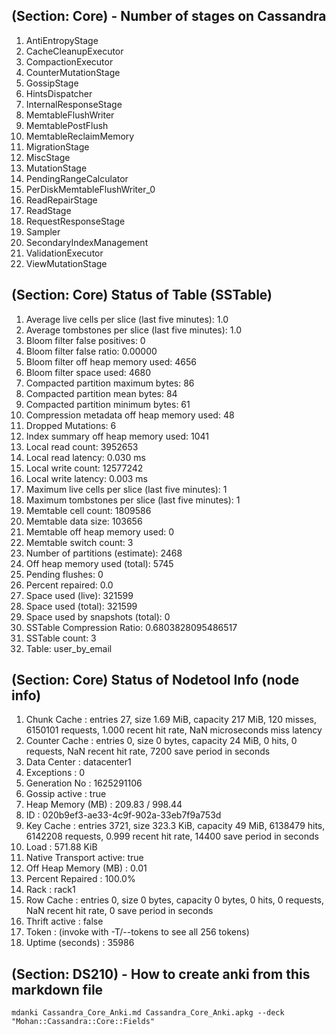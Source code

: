 ## (Section: Core) - Number of stages on Cassandra

1. AntiEntropyStage            
1. CacheCleanupExecutor      
1. CompactionExecutor          
1. CounterMutationStage        
1. GossipStage                 
1. HintsDispatcher             
1. InternalResponseStage       
1. MemtableFlushWriter         
1. MemtablePostFlush           
1. MemtableReclaimMemory       
1. MigrationStage              
1. MiscStage                   
1. MutationStage               
1. PendingRangeCalculator      
1. PerDiskMemtableFlushWriter_0
1. ReadRepairStage             
1. ReadStage                   
1. RequestResponseStage        
1. Sampler                     
1. SecondaryIndexManagement    
1. ValidationExecutor          
1. ViewMutationStage             


## (Section: Core) Status of Table (SSTable)

1. Average live cells per slice (last five minutes): 1.0
1. Average tombstones per slice (last five minutes): 1.0
1. Bloom filter false positives: 0
1. Bloom filter false ratio: 0.00000
1. Bloom filter off heap memory used: 4656
1. Bloom filter space used: 4680
1. Compacted partition maximum bytes: 86
1. Compacted partition mean bytes: 84
1. Compacted partition minimum bytes: 61
1. Compression metadata off heap memory used: 48
1. Dropped Mutations: 6
1. Index summary off heap memory used: 1041
1. Local read count: 3952653
1. Local read latency: 0.030 ms
1. Local write count: 12577242
1. Local write latency: 0.003 ms
1. Maximum live cells per slice (last five minutes): 1
1. Maximum tombstones per slice (last five minutes): 1
1. Memtable cell count: 1809586
1. Memtable data size: 103656
1. Memtable off heap memory used: 0
1. Memtable switch count: 3
1. Number of partitions (estimate): 2468
1. Off heap memory used (total): 5745
1. Pending flushes: 0
1. Percent repaired: 0.0
1. Space used (live): 321599
1. Space used (total): 321599
1. Space used by snapshots (total): 0
1. SSTable Compression Ratio: 0.6803828095486517
1. SSTable count: 3
1. Table: user_by_email

## (Section: Core) Status of Nodetool Info (node info)

1. Chunk Cache            : entries 27, size 1.69 MiB, capacity 217 MiB, 120 misses, 6150101 requests, 1.000 recent hit rate, NaN microseconds miss latency
1. Counter Cache          : entries 0, size 0 bytes, capacity 24 MiB, 0 hits, 0 requests, NaN recent hit rate, 7200 save period in seconds
1. Data Center            : datacenter1
1. Exceptions             : 0
1. Generation No          : 1625291106
1. Gossip active          : true
1. Heap Memory (MB)       : 209.83 / 998.44
1. ID                     : 020b9ef3-ae33-4c9f-902a-33eb7f9a753d
1. Key Cache              : entries 3721, size 323.3 KiB, capacity 49 MiB, 6138479 hits, 6142208 requests, 0.999 recent hit rate, 14400 save period in seconds
1. Load                   : 571.88 KiB
1. Native Transport active: true
1. Off Heap Memory (MB)   : 0.01
1. Percent Repaired       : 100.0%
1. Rack                   : rack1
1. Row Cache              : entries 0, size 0 bytes, capacity 0 bytes, 0 hits, 0 requests, NaN recent hit rate, 0 save period in seconds
1. Thrift active          : false
1. Token                  : (invoke with -T/--tokens to see all 256 tokens)
1. Uptime (seconds)       : 35986

## (Section: DS210) -  How to create anki from this markdown file

```
mdanki Cassandra_Core_Anki.md Cassandra_Core_Anki.apkg --deck "Mohan::Cassandra::Core::Fields"
```

